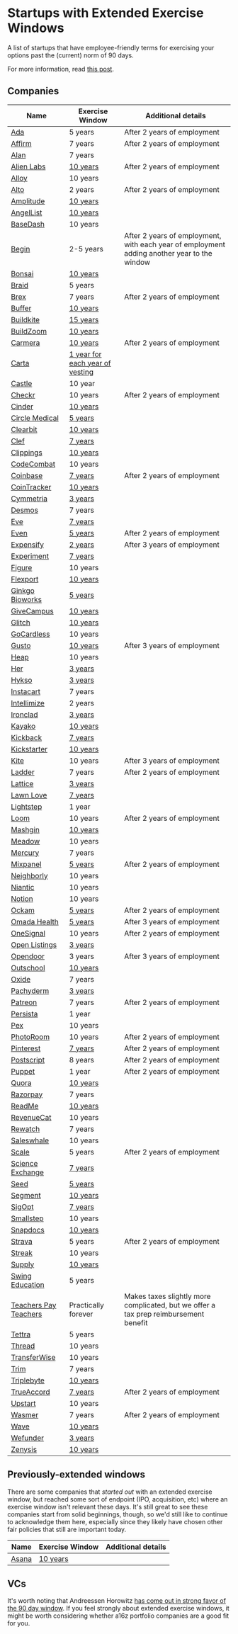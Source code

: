 # Startups with Extended Exercise Windows

A list of startups that have employee-friendly terms for exercising your options past the (current) norm of 90 days.

For more information, read [this post](http://zachholman.com/posts/fuck-your-90-day-exercise-window/).

## Companies

Name | Exercise Window | Additional details
---- | ---- | ----
[Ada](https://www.ada.support/) | 5 years | After 2 years of employment
[Affirm](https://www.affirm.com/) | 7 years | After 2 years of employment
[Alan](https://alan.com) | 7 years
[Alien Labs](https://alien.ai) | [10 years](https://twitter.com/mirceap/status/704442936906412033) | After 2 years of employment
[Alloy](https://alloy.ai) | 10 years
[Alto](https://alto.com) | 2 years | After 2 years of employment
[Amplitude](https://amplitude.com) | [10 years](https://amplitude.com/blog/2015/12/01/employee-equity-is-broken-heres-our-fix/)
[AngelList](https://angel.co) | [10 years](https://angel.co/angellist)
[BaseDash](https://www.basedash.com) | 10 years
[Begin](https://begin.com/) | 2-5 years | After 2 years of employment, with each year of employment adding another year to the window
[Bonsai](https://www.hellobonsai.com/) | [10 years](https://triplebyte.com/startup/bonsai)
[Braid](https://braidhq.com) | 5 years
[Brex](https://brex.com) | 7 years | After 2 years of employment
[Buffer](https://buffer.com) | [10 years](https://open.buffer.com/explaining-equity/)
[Buildkite](https://buildkite.com) | [15 years](https://twitter.com/lox/status/1344246056494616576)
[BuildZoom](https://www.buildzoom.com/) | [10 years](https://triplebyte.com/startup/buildzoom)
[Carmera](https://carmera.com) | [10 years](https://twitter.com/jessaylaz/status/1316044523320094725) | After 2 years of employment
[Carta](https://carta.com) | [1 year for each year of vesting](https://carta.com/blog/pte-vesting/)
[Castle](https://castle.io) | 10 year
[Checkr](https://checkr.com) | 10 years | After 2 years of employment
[Cinder](https://cindercooks.com/) | [10 years](https://triplebyte.com/startup/cinder)
[Circle Medical](https://www.circlemedical.com/) | [5 years](https://triplebyte.com/startup/circle-medical)
[Clearbit](https://clearbit.com) | [10 years](http://blog.clearbit.com/stock)
[Clef](https://getclef.com) | [7 years](https://github.com/clef/handbook/blob/master/Hiring%20Documents/Guide%20to%20Your%20Equity.md#exercising-your-options)
[Clippings](https://clippings.com) | [10 years](https://github.com/clippings/join-us/blob/master/share-options.md#readme)
[CodeCombat](http://codecombat.com) | 10 years
[Coinbase](https://coinbase.com) | [7 years](https://medium.com/@barmstrong/improving-equity-compensation-at-coinbase-8749979409c3#.3qzgb59ec) | After 2 years of employment
[CoinTracker](https://www.cointracker.io) | [10 years](https://triplebyte.com/company/public/cointracker)
[Cymmetria](https://www.cymmetria.com/) | [3 years](https://triplebyte.com/startup/cymmetria)
[Desmos](https://www.desmos.com/careers) | 7 years
[Eve](http://witheve.com/) | [7 years](https://triplebyte.com/startup/eve)
[Even](https://www.even.com/careers) | [5 years](http://triplebyte.com/startup/even) | After 2 years of employment
[Expensify](https://expensify.com) | [2 years](http://blog.expensify.com/2015/10/05/building-a-pro-employee-company-updating-equity-distribution-at-expensify/) | After 3 years of employment
[Experiment](https://experiment.com/) | [7 years](https://triplebyte.com/startup/experiment)
[Figure](https://www.figurehr.com/) | 10 years
[Flexport](https://www.flexport.com/) | [10 years](https://www.flexport.com/blog/10-year-option-exercise-window/)
[Ginkgo Bioworks](http://www.ginkgobioworks.com/) | [5 years](https://triplebyte.com/startup/ginkgo-bioworks)
[GiveCampus](https://www.givecampus.com/) | [10 years](https://triplebyte.com/startup/givecampus)
[Glitch](https://glitch.com/) | [10 years](https://handbook.glitch.me/#compensation-and-equity)
[GoCardless](https://gocardless.com) | 10 years
[Gusto](https://gusto.com/) | [10 years](https://triplebyte.com/startup/gusto) | After 3 years of employment
[Heap](https://heapanalytics.com) | 10 years
[Her](https://weareher.com/) | [3 years](https://triplebyte.com/startup/her)
[Hykso](https://www.hykso.com/) | [3 years](https://triplebyte.com/startup/hykso)
[Instacart](https://www.instacart.com) | 7 years
[Intellimize](https://www.intellimize.com) | 2 years
[Ironclad](https://www.ironcladapp.com/) | [3 years](https://triplebyte.com/startup/ironclad)
[Kayako](https://www.kayako.com) | [10 years](https://twitter.com/jmedwards/status/685778938992410625)
[Kickback](https://kickback.com/) | [7 years](https://triplebyte.com/startup/kickback)
[Kickstarter](https://www.kickstarter.com/) | [10 years](https://medium.com/@BreakoutList/tech-startups-that-give-employees-a-large-window-to-exercise-options-32f6cb3afde4#.ndzkru86k)
[Kite](https://kite.com/) | 10 years | After 3 years of employment
[Ladder](https://ladderlife.com/) | 7 years | After 2 years of employment
[Lattice](https://latticehq.com/) | [3 years](https://triplebyte.com/startup/lattice)
[Lawn Love](https://lawnlove.com/) | [7 years](hhttps://triplebyte.com/startup/lawn-love)
[Lightstep](https://lightstep.com/) | 1 year
[Loom](https://loom.com/) | 10 years | After 2 years of employment
[Mashgin](http://mashgin.com/) | [10 years](https://triplebyte.com/startup/mashgin)
[Meadow](https://getmeadow.com) | 10 years
[Mercury](https://mercury.com) | 7 years
[Mixpanel](https://mixpanel.com) | [5 years](https://blog.mixpanel.com/2017/03/14/employee-equity/) | After 2 years of employment
[Neighborly](https://neighborly.com/) | 10 years
[Niantic](https://nianticlabs.com/) | 10 years
[Notion](https://www.notion.com/) | 10 years
[Ockam](https://www.ockam.io/) | [5 years](https://www.ockam.io/team) | After 2 years of employment
[Omada Health](https://www.omadahealth.com/) | [5 years](https://boards.greenhouse.io/omadahealth/jobs/1501140) | After 3 years of employment
[OneSignal](https://www.onesignal.com/) | 10 years | After 2 years of employment
[Open Listings](https://www.openlistings.com/) | [3 years](https://triplebyte.com/startup/open-listings)
[Opendoor](https://www.opendoor.com/) | 3 years | After 3 years of employment
[Outschool](https://outschool.com/) | [10 years](https://triplebyte.com/startup/outschool)
[Oxide](https://oxide.computer/) | 7 years
[Pachyderm](http://pachyderm.io/) | [3 years](https://triplebyte.com/startup/pachyderm)
[Patreon](https://www.patreon.com/) | 7 years | After 2 years of employment
[Persista](http://persista.com) | 1 year
[Pex](https://pex.com) | 10 years
[PhotoRoom](https://www.photoroom.com) | 10 years | After 2 years of employment
[Pinterest](https://www.pinterest.com) | [7 years](https://medium.com/@michaeldeangelo/unlocking-the-golden-handcuffs-6ac855a371f9#.v2zmf6j32) | After 2 years of employment
[Postscript](https://postscript.io) | 8 years | After 2 years of employment
[Puppet](https://puppet.com) | 1 year | After 2 years of employment
[Quora](https://quora.com) | [10 years](https://twitter.com/adamdangelo/status/623734971090518017)
[Razorpay](https://razorpay.com/) | 7 years
[ReadMe](http://readme.com/) | [10 years](https://readme.com/handbook)
[RevenueCat](https://revenuecat.com/) | 10 years
[Rewatch](https://rewatch.com/) | 7 years
[Saleswhale](https://www.saleswhale.com) | 10 years
[Scale](https://www.scaleapi.com/) | 5 years | After 2 years of employment
[Science Exchange](https://www.scienceexchange.com/) | [7 years](https://triplebyte.com/startup/science-exchange)
[Seed](https://seed.co/) | [5 years](https://triplebyte.com/startup/seed)
[Segment](https://segment.com) | [10 years](https://twitter.com/calvinfo/status/622550129518612481)
[SigOpt](https://sigopt.com/) | [7 years](https://triplebyte.com/startup/sigopt)
[Smallstep](https://smallstep.com) | 10 years
[Snapdocs](https://www.snapdocs.com/) | [10 years](https://triplebyte.com/startup/snapdocs)
[Strava](https://www.strava.com/) | 5 years | After 2 years of employment
[Streak](https://www.streak.com/) | 10 years
[Supply](http://www.madebysupply.com/) | [10 years](https://triplebyte.com/startup/supply)
[Swing Education](https://swingeducation.com) | 5 years
[Teachers Pay Teachers](https://teacherspayteachers.com) | Practically forever | Makes taxes slightly more complicated, but we offer a tax prep reimbursement benefit
[Tettra](http://tettra.co) | 5 years
[Thread](https://www.thread.com/) | 10 years
[TransferWise](https://transferwise.com/) | 10 years
[Trim](http://www.asktrim.com/) | 7 years
[Triplebyte](https://triplebyte.com) | [10 years ](https://data.triplebyte.com/extending-stock-option-exercise-window-guide-43821b47cbbd)
[TrueAccord](https://trueaccord.com) | [7 years](http://blog.trueaccord.com/2016/06/why-we-chose-a-7-year-exercise-window-and-other-startup-thoughts/) | After 2 years of employment
[Upstart](https://www.upstart.com/) | 10 years
[Wasmer](https://wasmer.io/) | 7 years | After 2 years of employment
[Wave](http://www.wave.com/) | [10 years](https://triplebyte.com/startup/wave)
[Wefunder](https://wefunder.com/) | [3 years](https://triplebyte.com/startup/wefunder)
[Zenysis](http://www.zenysis.com/) | [10 years](https://triplebyte.com/startup/zenysis)

## Previously-extended windows
There are some companies that *started out* with an extended exercise window, but reached some sort of endpoint (IPO, acquisition, etc) where an exercise window isn't relevant these days. It's still great to see these companies start from solid beginnings, though, so we'd still like to continue to acknowledge them here, especially since they likely have chosen other fair policies that still are important today.

Name | Exercise Window | Additional details
---- | ---- | ----
[Asana](https://asana.com) | [10 years](https://twitter.com/moskov/status/623281365983842304)

## VCs

It's worth noting that Andreessen Horowitz [has come out in strong favor of the 90 day window](http://a16z.com/2016/06/23/options-timing/). If you feel strongly about extended exercise windows, it might be worth considering whether a16z portfolio companies are a good fit for you.
